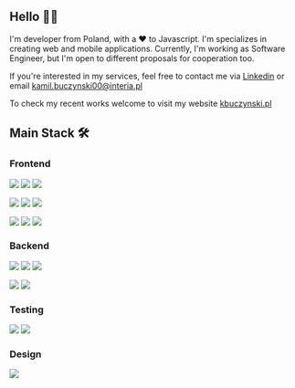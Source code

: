 ## Hello 👋🏻

I'm developer from Poland, with a ❤️ to Javascript. I'm specializes in creating web and mobile applications. Currently, I'm working as Software Engineer, but I'm open to different proposals for cooperation too.

If you're interested in my services, feel free to contact me via [Linkedin](https://www.linkedin.com/in/kbuczynski/) or email [kamil.buczynski00@interia.pl](mailto:kamil.buczynski00@interia.pl)

To check my recent works welcome to visit my website [kbuczynski.pl](https://kbuczynski.pl)

## Main Stack 🛠️

### Frontend
![](https://img.shields.io/badge/React-20232A?style=for-the-badge&logo=react&logoColor=61DAFB)
![](https://img.shields.io/badge/next.js-000000?style=for-the-badge&logo=nextdotjs&logoColor=white)
![](https://img.shields.io/badge/React_Native-20232A?style=for-the-badge&logo=react&logoColor=61DAFB)

![](https://img.shields.io/badge/CSS3-1572B6?style=for-the-badge&logo=css3&logoColor=white)
![](https://img.shields.io/badge/Sass-CC6699?style=for-the-badge&logo=sass&logoColor=white)
![](https://img.shields.io/badge/styled--components-DB7093?style=for-the-badge&logo=styled-components&logoColor=white)

![](https://img.shields.io/badge/Redux-593D88?style=for-the-badge&logo=redux&logoColor=white)
![](https://img.shields.io/badge/Redux%20saga-86D46B?style=for-the-badge&logo=redux%20saga&logoColor=999999)
![](https://img.shields.io/badge/React_Query-FF4154?style=for-the-badge&logo=React_Query&logoColor=white)

### Backend
![](https://img.shields.io/badge/Node.js-339933?style=for-the-badge&logo=nodedotjs&logoColor=white)
![](https://img.shields.io/badge/Express.js-000000?style=for-the-badge&logo=express&logoColor=white)
![](https://img.shields.io/badge/fastify-202020?style=for-the-badge&logo=fastify&logoColor=white)

![](https://img.shields.io/badge/PostgreSQL-316192?style=for-the-badge&logo=postgresql&logoColor=white)
![](https://img.shields.io/badge/MongoDB-4EA94B?style=for-the-badge&logo=mongodb&logoColor=white)

### Testing
![](https://img.shields.io/badge/Jest-C21325?style=for-the-badge&logo=jest&logoColor=white)
![](https://img.shields.io/badge/Cypress-17202C?style=for-the-badge&logo=cypress&logoColor=white)

### Design
![](https://img.shields.io/badge/Figma-F24E1E?style=for-the-badge&logo=figma&logoColor=white)
